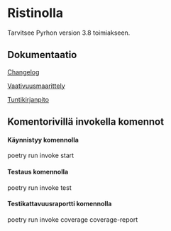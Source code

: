# Ristinolla

Tarvitsee Pyrhon version 3.8 toimiakseen.

## Dokumentaatio

[Changelog](https://github.com/TatuSorjonen/ot-harjoitustyo/blob/main/maarittelydokumentti/changelog.md)

[Vaativuusmaarittely](https://github.com/TatuSorjonen/ot-harjoitustyo/blob/main/maarittelydokumentti/vaatimusmaarittely.md)

[Tuntikirjanpito](https://github.com/TatuSorjonen/ot-harjoitustyo/blob/main/maarittelydokumentti/tuntikirjanpito.md)

## Komentorivillä invokella komennot

#### Käynnistyy komennolla 

poetry run invoke start

#### Testaus komennolla

poetry run invoke test

#### Testikattavuusraportti komennolla

poetry run invoke coverage coverage-report
